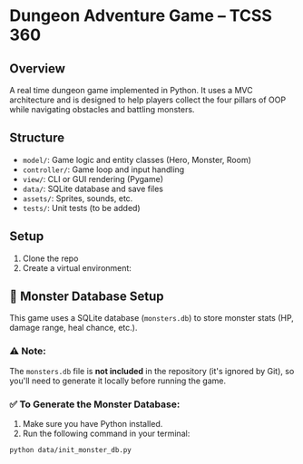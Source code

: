 # Dungeon Adventure Game – TCSS 360

## Overview
A real time dungeon game implemented in Python. It uses a MVC architecture and is designed to help players collect the four pillars of OOP while navigating obstacles and battling monsters.

## Structure
- `model/`: Game logic and entity classes (Hero, Monster, Room)
- `controller/`: Game loop and input handling
- `view/`: CLI or GUI rendering (Pygame)
- `data/`: SQLite database and save files
- `assets/`: Sprites, sounds, etc.
- `tests/`: Unit tests (to be added)

## Setup
1. Clone the repo
2. Create a virtual environment:
## 🐉 Monster Database Setup

This game uses a SQLite database (`monsters.db`) to store monster stats (HP, damage range, heal chance, etc.).

### ⚠️ Note:
The `monsters.db` file is **not included** in the repository (it's ignored by Git), so you'll need to generate it locally before running the game.

### ✅ To Generate the Monster Database:

1. Make sure you have Python installed.
2. Run the following command in your terminal:

```bash
python data/init_monster_db.py


